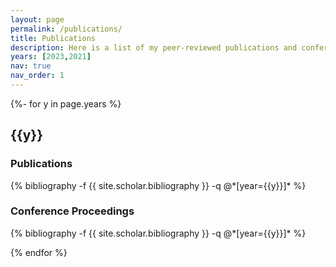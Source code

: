 ```yaml
---
layout: page
permalink: /publications/
title: Publications
description: Here is a list of my peer-reviewed publications and conference proceedings.
years: [2023,2021]
nav: true
nav_order: 1
---
```

<!-- _pages/publications.md -->
<div class="publications">

{%- for y in page.years %}
  <h2 class="year">{{y}}</h2>
  <h3>Publications</h3>
  {% bibliography -f {{ site.scholar.bibliography }} -q @*[year={{y}}]* %}
  <h3>Conference Proceedings</h3>
  {% bibliography -f {{ site.scholar.bibliography }} -q @*[year={{y}}]* %}

{% endfor %}

</div>
